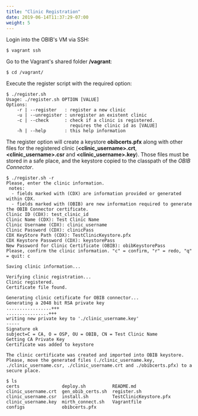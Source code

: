 ```yaml
---
title: "Clinic Registration"
date: 2019-06-14T11:37:29-07:00
weight: 5
---
```


Login into the OBIB's VM via SSH:

```
$ vagrant ssh
```

Go to the Vagrant's shared folder **/vagrant**:

```
$ cd /vagrant/
```

Execute the register script with the required option:

```
$ ./register.sh
Usage: ./register.sh OPTION [VALUE]
Options:
    -r | --register   : register a new clinic
    -u | --unregister : unregister an existent clinic
    -c | --check      : check if a clinic is registered.
                        requires the clinic id as [VALUE]
    -h | --help       : this help information
```

The register option will create a keystore **obibcerts.pfx** along with other files for the registered clinic (**&lt;clinic_username&gt;.crt**, **&lt;clinic_username&gt;.csr** and **&lt;clinic_username&gt;.key**). Those files must be stored in a safe place, and the keystore copied to the classpath of the *OBIB Connector*.

```
$ ./register.sh -r
Please, enter the clinic information.
 notes:
  - fields marked with (CDX) are information provided or generated within CDX.
  - fields marked with (OBIB) are new information required to generate the OBIB Connector certificate.
Clinic ID (CDX): test_clinic_id
Clinic Name (CDX): Test Clinic Name
Clinic Username (CDX): clinic_username
Clinic Password (CDX): clinicPass
CDX KeyStore Path (CDX): TestClinicKeystore.pfx
CDX Keystore Password (CDX): keystorePass
New Password for Clinic Certificate (OBIB): obibKeystorePass
Please, confirm the clinic information. "c" = confirm, "r" = redo, "q" = quit: c

Saving clinic information...

Verifying clinic registration...
Clinic registered.
Certificate file found.

Generating clinic cetificate for OBIB connector...
Generating a 2048 bit RSA private key
.................+++
................+++
writing new private key to './clinic_username.key'
-----
Signature ok
subject=C = CA, O = OSP, OU = OBIB, CN = Test Clinic Name
Getting CA Private Key
Certificate was added to keystore

The clinic certificate was created and imported into OBIB keystore.
Please, move the generated files (./clinic_username.key, ./clinic_username.csr, ./clinic_username.crt and ./obibcerts.pfx) to a secure place.

$ ls
certs                deploy.sh          README.md
clinic_username.crt  gen_obib_certs.sh  register.sh
clinic_username.csr  install.sh         TestClinicKeystore.pfx
clinic_username.key  mirth_connect.sh   Vagrantfile
configs              obibcerts.pfx
```
